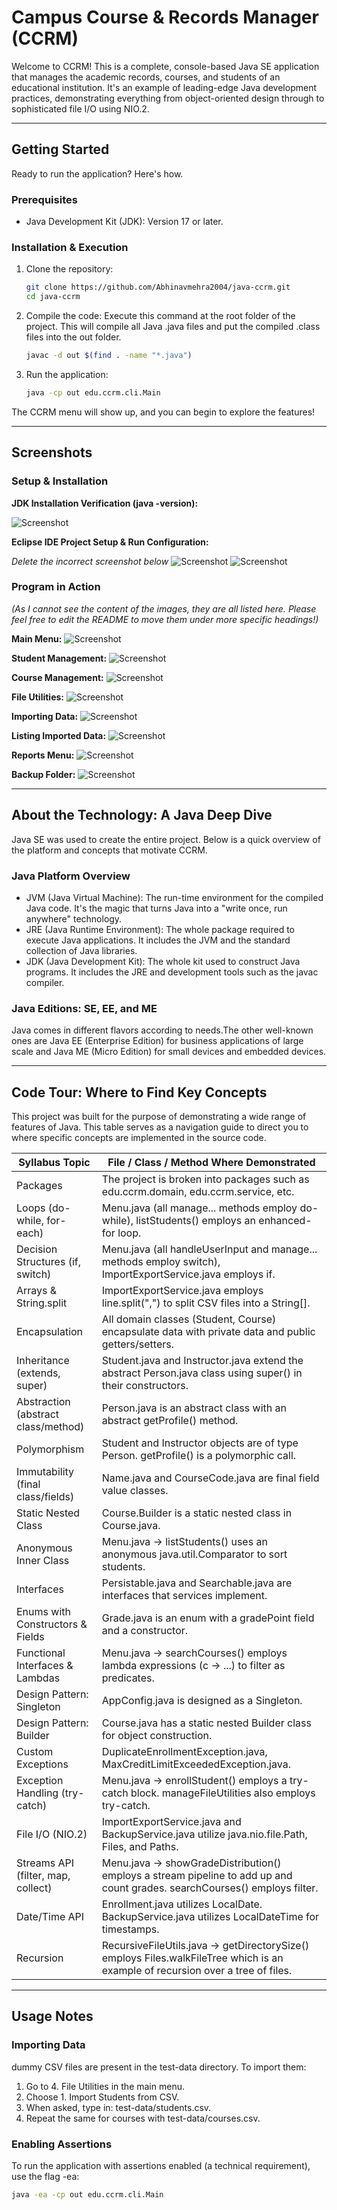 # Campus Course & Records Manager (CCRM)

Welcome to CCRM! This is a complete, console-based Java SE application that manages the academic records, courses, and students of an educational institution. It's an example of leading-edge Java development practices, demonstrating everything from object-oriented design through to sophisticated file I/O using NIO.2.

---

## Getting Started

Ready to run the application? Here's how.

### Prerequisites

- Java Development Kit (JDK): Version 17 or later.

### Installation & Execution

1.  Clone the repository:
    ```bash
    git clone https://github.com/Abhinavmehra2004/java-ccrm.git
    cd java-ccrm
    ```

2.  Compile the code: Execute this command at the root folder of the project. This will compile all Java .java files and put the compiled .class files into the out folder.
    ```bash
    javac -d out $(find . -name "*.java")
    ```

3.  Run the application:
    ```bash
    java -cp out edu.ccrm.cli.Main
    ```

The CCRM menu will show up, and you can begin to explore the features!

---

## Screenshots

### Setup & Installation

**JDK Installation Verification (java -version):**



![Screenshot](screenshots/Screenshot%2025-09-23%20at%2017.41.11.png)

**Eclipse IDE Project Setup & Run Configuration:**

*Delete the incorrect screenshot below*
![Screenshot](screenshots/Screenshot%202025-09-23%20at%2017.35.09.png)
![Screenshot](screenshots/Screenshot%202025-09-23%20at%2017.41.11.png)

### Program in Action

*(As I cannot see the content of the images, they are all listed here. Please feel free to edit the README to move them under more specific headings!)*

**Main Menu:**
![Screenshot](screenshots/Screenshot%202025-09-23%20at%2016.59.49.png)

**Student Management:**
![Screenshot](screenshots/Screenshot%202025-09-23%20at%2017.01.02.png)

**Course Management:**
![Screenshot](screenshots/Screenshot%202025-09-23%20at%2017.03.05.png)

**File Utilities:**
![Screenshot](screenshots/Screenshot%202025-09-23%20at%2017.04.06.png)

**Importing Data:**
![Screenshot](screenshots/Screenshot%202025-09-23%20at%2017.04.20.png)

**Listing Imported Data:**
![Screenshot](screenshots/Screenshot%202025-09-23%20at%2017.04.32.png)

**Reports Menu:**
![Screenshot](screenshots/Screenshot%202025-09-23%20at%2017.05.36.png)

**Backup Folder:**
![Screenshot](screenshots/Screenshot%202025-09-23%20at%2017.06.21.png)

---

## About the Technology: A Java Deep Dive

Java SE was used to create the entire project. Below is a quick overview of the platform and concepts that motivate CCRM.

### Java Platform Overview

-   JVM (Java Virtual Machine): The run-time environment for the compiled Java code. It's the magic that turns Java into a "write once, run anywhere" technology.
-   JRE (Java Runtime Environment): The whole package required to execute Java applications. It includes the JVM and the standard collection of Java libraries.
-   JDK (Java Development Kit): The whole kit used to construct Java programs. It includes the JRE and development tools such as the javac compiler.

### Java Editions: SE, EE, and ME

Java comes in different flavors according to needs.The other well-known ones are Java EE (Enterprise Edition) for business applications of large scale and Java ME (Micro Edition) for small devices and embedded devices.

---

## Code Tour: Where to Find Key Concepts

This project was built for the purpose of demonstrating a wide range of features of Java. This table serves as a navigation guide to direct you to where specific concepts are implemented in the source code.

| Syllabus Topic | File / Class / Method Where Demonstrated |
|---|---|
| Packages | The project is broken into packages such as edu.ccrm.domain, edu.ccrm.service, etc. |
| Loops (do-while, for-each) | Menu.java (all manage... methods employ do-while), listStudents() employs an enhanced-for loop. |
| Decision Structures (if, switch) | Menu.java (all handleUserInput and manage... methods employ switch), ImportExportService.java employs if. |
| Arrays & String.split | ImportExportService.java employs line.split(",") to split CSV files into a String[]. |
| Encapsulation | All domain classes (Student, Course) encapsulate data with private data and public getters/setters. |
| Inheritance (extends, super) | Student.java and Instructor.java extend the abstract Person.java class using super() in their constructors. |
| Abstraction (abstract class/method) | Person.java is an abstract class with an abstract getProfile() method. |
| Polymorphism | Student and Instructor objects are of type Person. getProfile() is a polymorphic call. |
| Immutability (final class/fields) | Name.java and CourseCode.java are final field value classes. |
| Static Nested Class | Course.Builder is a static nested class in Course.java. |
| Anonymous Inner Class | Menu.java -> listStudents() uses an anonymous java.util.Comparator to sort students. |
| Interfaces | Persistable.java and Searchable.java are interfaces that services implement. |
| Enums with Constructors & Fields | Grade.java is an enum with a gradePoint field and a constructor. |
| Functional Interfaces & Lambdas | Menu.java -> searchCourses() employs lambda expressions (c -> ...) to filter as predicates. |
| Design Pattern: Singleton | AppConfig.java is designed as a Singleton. |
| Design Pattern: Builder | Course.java has a static nested Builder class for object construction. |
| Custom Exceptions | DuplicateEnrollmentException.java, MaxCreditLimitExceededException.java. |
| Exception Handling (try-catch) | Menu.java -> enrollStudent() employs a try-catch block. manageFileUtilities also employs try-catch. |
| File I/O (NIO.2) | ImportExportService.java and BackupService.java utilize java.nio.file.Path, Files, and Paths. |
| Streams API (filter, map, collect) | Menu.java -> showGradeDistribution() employs a stream pipeline to add up and count grades. searchCourses() employs filter. |
| Date/Time API | Enrollment.java utilizes LocalDate. BackupService.java utilizes LocalDateTime for timestamps. |
| Recursion | RecursiveFileUtils.java -> getDirectorySize() employs Files.walkFileTree which is an example of recursion over a tree of files. |

---

## Usage Notes

### Importing Data

dummy CSV files are present in the test-data directory. To import them:

1.  Go to 4. File Utilities in the main menu.
2.  Choose 1. Import Students from CSV.
3.  When asked, type in: test-data/students.csv.
4.  Repeat the same for courses with test-data/courses.csv.

### Enabling Assertions

To run the application with assertions enabled (a technical requirement), use the flag -ea:

```bash
java -ea -cp out edu.ccrm.cli.Main
```
